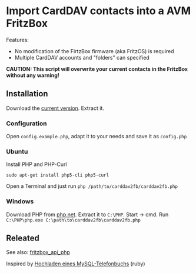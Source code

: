 # Import CardDAV contacts into a AVM FritzBox

Features:

* No modification of the FirtzBox firmware (aka FritzOS) is required
* Multiple CardDAV accounts and "folders" can specified 

**CAUTION: This script will overwrite your current contacts in the FritzBox without any warning!**

## Installation

Download the [current version](https://github.com/carlos22/carddav2fb/downloads). Extract it.

### Configuration
Open `config.example.php`, adapt it to your needs and save it as `config.php`

### Ubuntu

Install PHP and PHP-Curl

	sudo apt-get install php5-cli php5-curl

Open a Terminal and just run `php /path/to/carddav2fb/carddav2fb.php`

### Windows
Download PHP from [php.net](http://windows.php.net/download/). Extract it to `C:\PHP`.
Start -> cmd. Run `C:\PHP\php.exe C:\path\to\carddav2fb\carddav2fb.php`


## Releated
See also: [fritzbox_api_php](https://github.com/carlos22/fritzbox_api_php)

Inspired by [Hochladen eines MySQL-Telefonbuchs](http://www.wehavemorefun.de/fritzbox/Hochladen_eines_MySQL-Telefonbuchs) (ruby)

